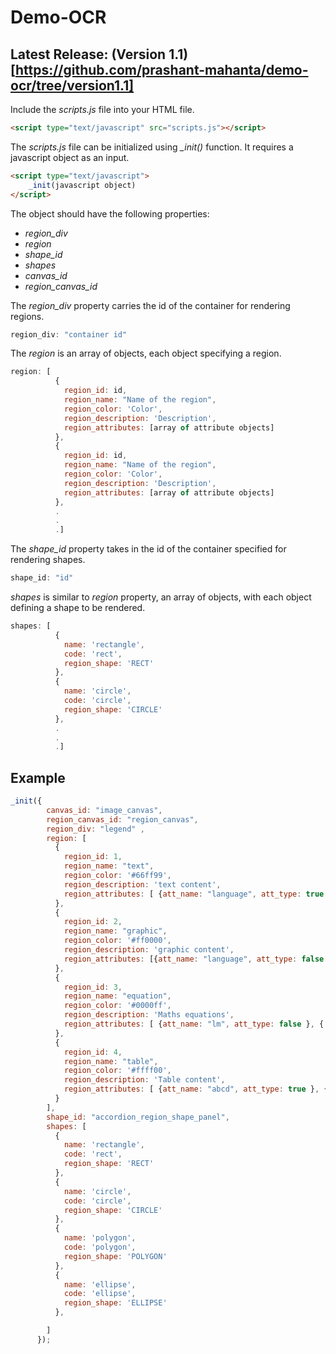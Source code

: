 # Demo-OCR

## Latest Release: (Version 1.1)[https://github.com/prashant-mahanta/demo-ocr/tree/version1.1]
Include the *scripts.js* file into your HTML file.
```HTML
<script type="text/javascript" src="scripts.js"></script>
```
 
 The *scripts.js* file can be initialized using *_init()* function. It requires a javascript object as an input.
 ```HTML
 <script type="text/javascript">
     _init(javascript object)
 </script>
 ```
 
 The object should have the following properties:   
 * *region_div*
 * *region*
 * *shape_id*
 * *shapes*
 * *canvas_id*        
 * *region_canvas_id*
 
The *region_div* property carries the id of the container for rendering regions.
```Javascript
region_div: "container id"
```

The *region* is an array of objects, each object specifying a region.
```Javascript
region: [
          {
            region_id: id,
            region_name: "Name of the region",
            region_color: 'Color',
            region_description: 'Description',
            region_attributes: [array of attribute objects]
          },
          {
            region_id: id,
            region_name: "Name of the region",
            region_color: 'Color',
            region_description: 'Description',
            region_attributes: [array of attribute objects]
          },
          .
          .
          .]
```

The *shape_id* property takes in the id of the container specified for rendering shapes.
```Javascript
shape_id: "id"
```

*shapes* is similar to *region* property, an array of objects, with each object defining a shape to be rendered.
```Javascript
shapes: [
          {
            name: 'rectangle',
            code: 'rect',
            region_shape: 'RECT'
          },
          {
            name: 'circle',
            code: 'circle',
            region_shape: 'CIRCLE'
          },
          .
          .
          .]
```



## Example
```Javascript
_init({
        canvas_id: "image_canvas",
        region_canvas_id: "region_canvas",
        region_div: "legend" ,
        region: [
          {
            region_id: 1,
            region_name: "text",
            region_color: '#66ff99',
            region_description: 'text content',
            region_attributes: [ {att_name: "language", att_type: true }, { att_name: "abc", att_type: false }]
          },
          {
            region_id: 2,
            region_name: "graphic",
            region_color: '#ff0000',
            region_description: 'graphic content',
            region_attributes: [{att_name: "language", att_type: false }, { att_name: "adbc", att_type: true }]
          },
          {
            region_id: 3,
            region_name: "equation",
            region_color: '#0000ff',
            region_description: 'Maths equations',
            region_attributes: [ {att_name: "lm", att_type: false }, { att_name: "abc", att_type: false }]
          },
          {
            region_id: 4,
            region_name: "table",
            region_color: '#ffff00',
            region_description: 'Table content',
            region_attributes: [ {att_name: "abcd", att_type: true }, { att_name: "mabc", att_type: true }]
          }
        ],
        shape_id: "accordion_region_shape_panel",
        shapes: [
          {
            name: 'rectangle',
            code: 'rect',
            region_shape: 'RECT'
          },
          {
            name: 'circle',
            code: 'circle',
            region_shape: 'CIRCLE'
          },
          {
            name: 'polygon',
            code: 'polygon',
            region_shape: 'POLYGON'
          },
          {
            name: 'ellipse',
            code: 'ellipse',
            region_shape: 'ELLIPSE'
          },

        ]
      });
```
